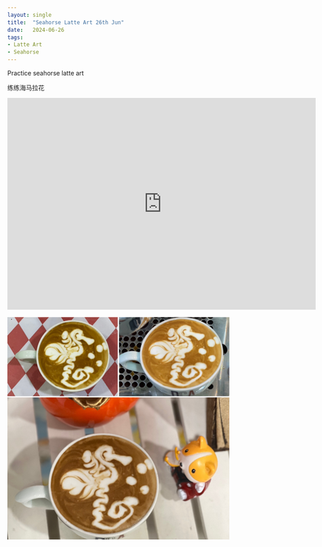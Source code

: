 ```yaml
---
layout: single
title:  "Seahorse Latte Art 26th Jun"
date:   2024-06-26
tags:
- Latte Art
- Seahorse
---
```



Practice seahorse latte art

练练海马拉花


<div class="embed-container">
  <iframe
      src="https://www.youtube.com/embed/pVRgUCxw3Fk"
      width="700"
      height="480"
      frameborder="0"
      allowfullscreen="true">
  </iframe>
</div>


![](/assets/img/2024/06/26/38640CCC-99A0-40C9-8C85-590352EB08A2.JPG)


